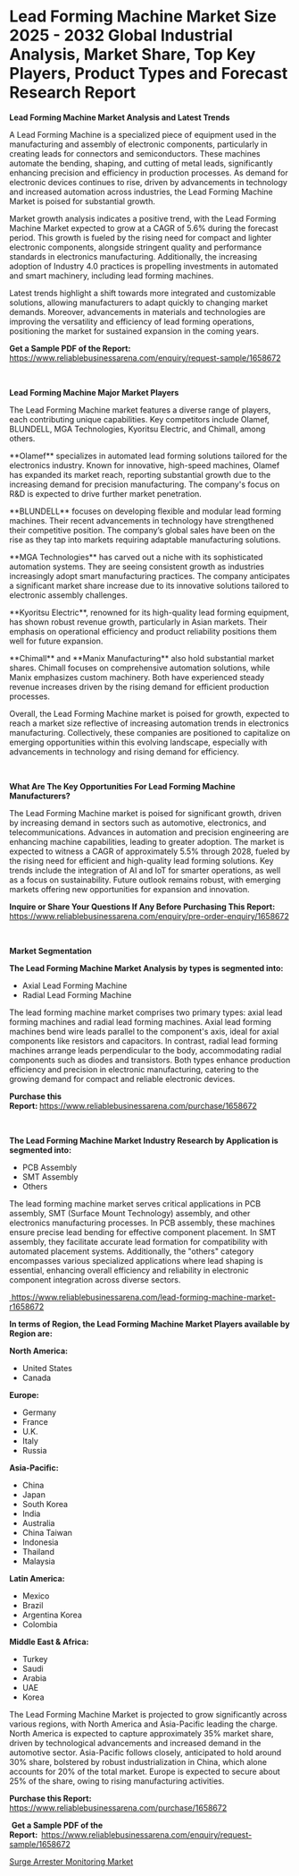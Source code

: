 <p><h1>Lead Forming Machine Market Size 2025 - 2032 Global Industrial Analysis, Market Share, Top Key Players, Product Types and Forecast Research Report</h1></p><p><strong>Lead Forming Machine Market Analysis and Latest Trends</strong></p>
<p><p>A Lead Forming Machine is a specialized piece of equipment used in the manufacturing and assembly of electronic components, particularly in creating leads for connectors and semiconductors. These machines automate the bending, shaping, and cutting of metal leads, significantly enhancing precision and efficiency in production processes. As demand for electronic devices continues to rise, driven by advancements in technology and increased automation across industries, the Lead Forming Machine Market is poised for substantial growth.</p><p>Market growth analysis indicates a positive trend, with the Lead Forming Machine Market expected to grow at a CAGR of 5.6% during the forecast period. This growth is fueled by the rising need for compact and lighter electronic components, alongside stringent quality and performance standards in electronics manufacturing. Additionally, the increasing adoption of Industry 4.0 practices is propelling investments in automated and smart machinery, including lead forming machines. </p><p>Latest trends highlight a shift towards more integrated and customizable solutions, allowing manufacturers to adapt quickly to changing market demands. Moreover, advancements in materials and technologies are improving the versatility and efficiency of lead forming operations, positioning the market for sustained expansion in the coming years.</p></p>
<p><strong>Get a Sample PDF of the Report:&nbsp;</strong> <a href="https://www.reliablebusinessarena.com/enquiry/request-sample/1658672?utm_campaign=2133&utm_medium=2&utm_source=Github&utm_content=ia&utm_term=08042025&utm_id=lead-forming-machine">https://www.reliablebusinessarena.com/enquiry/request-sample/1658672</a></p>
<p>&nbsp;</p>
<p><strong>Lead Forming Machine Major Market Players</strong></p>
<p><p>The Lead Forming Machine market features a diverse range of players, each contributing unique capabilities. Key competitors include Olamef, BLUNDELL, MGA Technologies, Kyoritsu Electric, and Chimall, among others.</p><p>**Olamef** specializes in automated lead forming solutions tailored for the electronics industry. Known for innovative, high-speed machines, Olamef has expanded its market reach, reporting substantial growth due to the increasing demand for precision manufacturing. The company's focus on R&D is expected to drive further market penetration.</p><p>**BLUNDELL** focuses on developing flexible and modular lead forming machines. Their recent advancements in technology have strengthened their competitive position. The company’s global sales have been on the rise as they tap into markets requiring adaptable manufacturing solutions.</p><p>**MGA Technologies** has carved out a niche with its sophisticated automation systems. They are seeing consistent growth as industries increasingly adopt smart manufacturing practices. The company anticipates a significant market share increase due to its innovative solutions tailored to electronic assembly challenges.</p><p>**Kyoritsu Electric**, renowned for its high-quality lead forming equipment, has shown robust revenue growth, particularly in Asian markets. Their emphasis on operational efficiency and product reliability positions them well for future expansion.</p><p>**Chimall** and **Manix Manufacturing** also hold substantial market shares. Chimall focuses on comprehensive automation solutions, while Manix emphasizes custom machinery. Both have experienced steady revenue increases driven by the rising demand for efficient production processes.</p><p>Overall, the Lead Forming Machine market is poised for growth, expected to reach a market size reflective of increasing automation trends in electronics manufacturing. Collectively, these companies are positioned to capitalize on emerging opportunities within this evolving landscape, especially with advancements in technology and rising demand for efficiency.</p></p>
<p>&nbsp;</p>
<p><strong>What Are The Key Opportunities For Lead Forming Machine Manufacturers?</strong></p>
<p><p>The Lead Forming Machine market is poised for significant growth, driven by increasing demand in sectors such as automotive, electronics, and telecommunications. Advances in automation and precision engineering are enhancing machine capabilities, leading to greater adoption. The market is expected to witness a CAGR of approximately 5.5% through 2028, fueled by the rising need for efficient and high-quality lead forming solutions. Key trends include the integration of AI and IoT for smarter operations, as well as a focus on sustainability. Future outlook remains robust, with emerging markets offering new opportunities for expansion and innovation.</p></p>
<p><strong>Inquire or Share Your Questions If Any Before Purchasing This Report:</strong> <a href="https://www.reliablebusinessarena.com/enquiry/pre-order-enquiry/1658672?utm_campaign=2133&utm_medium=2&utm_source=Github&utm_content=ia&utm_term=08042025&utm_id=lead-forming-machine">https://www.reliablebusinessarena.com/enquiry/pre-order-enquiry/1658672</a></p>
<p>&nbsp;</p>
<p><strong>Market Segmentation</strong></p>
<p><strong>The Lead Forming Machine Market Analysis by types is segmented into:</strong></p>
<p><ul><li>Axial Lead Forming Machine</li><li>Radial Lead Forming Machine</li></ul></p>
<p><p>The lead forming machine market comprises two primary types: axial lead forming machines and radial lead forming machines. Axial lead forming machines bend wire leads parallel to the component's axis, ideal for axial components like resistors and capacitors. In contrast, radial lead forming machines arrange leads perpendicular to the body, accommodating radial components such as diodes and transistors. Both types enhance production efficiency and precision in electronic manufacturing, catering to the growing demand for compact and reliable electronic devices.</p></p>
<p><strong>Purchase this Report:&nbsp;</strong><a href="https://www.reliablebusinessarena.com/purchase/1658672?utm_campaign=2133&utm_medium=2&utm_source=Github&utm_content=ia&utm_term=08042025&utm_id=lead-forming-machine">https://www.reliablebusinessarena.com/purchase/1658672</a></p>
<p>&nbsp;</p>
<p><strong>The Lead Forming Machine Market Industry Research by Application is segmented into:</strong></p>
<p><ul><li>PCB Assembly</li><li>SMT Assembly</li><li>Others</li></ul></p>
<p><p>The lead forming machine market serves critical applications in PCB assembly, SMT (Surface Mount Technology) assembly, and other electronics manufacturing processes. In PCB assembly, these machines ensure precise lead bending for effective component placement. In SMT assembly, they facilitate accurate lead formation for compatibility with automated placement systems. Additionally, the "others" category encompasses various specialized applications where lead shaping is essential, enhancing overall efficiency and reliability in electronic component integration across diverse sectors.</p></p>
<p><a href="https://www.reliablebusinessarena.com/lead-forming-machine-market-r1658672?utm_campaign=2133&utm_medium=2&utm_source=Github&utm_content=ia&utm_term=08042025&utm_id=lead-forming-machine">&nbsp;https://www.reliablebusinessarena.com/lead-forming-machine-market-r1658672</a></p>
<p><strong>In terms of Region, the Lead Forming Machine Market Players available by Region are:</strong></p>
<p>
    <p> <strong> North America: </strong>
        <ul>
            <li>United States</li>
            <li>Canada</li>
        </ul>
        </p> 
    <p> <strong> Europe: </strong>
        <ul>
            <li>Germany</li>
            <li>France</li>
            <li>U.K.</li>
            <li>Italy</li>
            <li>Russia</li>
        </ul>
        </p> 
    <p> <strong> Asia-Pacific: </strong>
        <ul>
            <li>China</li>
            <li>Japan</li>
            <li>South Korea</li>
            <li>India</li>
            <li>Australia</li>
            <li>China Taiwan</li>
            <li>Indonesia</li>
            <li>Thailand</li>
            <li>Malaysia</li>
        </ul>
        </p> 
    <p> <strong> Latin America: </strong>
        <ul>
            <li>Mexico</li>
            <li>Brazil</li>
            <li>Argentina Korea</li>
            <li>Colombia</li>
        </ul>
        </p> 
    <p> <strong> Middle East & Africa: </strong>
        <ul>
            <li>Turkey</li>
            <li>Saudi</li>
            <li>Arabia</li>
            <li>UAE</li>
            <li>Korea</li>
        </ul>
    </p>
    </p>
<p><p>The Lead Forming Machine Market is projected to grow significantly across various regions, with North America and Asia-Pacific leading the charge. North America is expected to capture approximately 35% market share, driven by technological advancements and increased demand in the automotive sector. Asia-Pacific follows closely, anticipated to hold around 30% share, bolstered by robust industrialization in China, which alone accounts for 20% of the total market. Europe is expected to secure about 25% of the share, owing to rising manufacturing activities.</p></p>
<p><strong>Purchase this Report: </strong><a href="https://www.reliablebusinessarena.com/purchase/1658672?utm_campaign=2133&utm_medium=2&utm_source=Github&utm_content=ia&utm_term=08042025&utm_id=lead-forming-machine">https://www.reliablebusinessarena.com/purchase/1658672</a></p>
<p>&nbsp;<strong>Get a Sample PDF of the Report:&nbsp;&nbsp;</strong><a href="https://www.reliablebusinessarena.com/enquiry/request-sample/1658672?utm_campaign=2133&utm_medium=2&utm_source=Github&utm_content=ia&utm_term=08042025&utm_id=lead-forming-machine">https://www.reliablebusinessarena.com/enquiry/request-sample/1658672</a></p>
<p><strong></strong></p>
<p><p><a href="https://github.com/JakirUddin651/Market-Research-Report-List-2/blob/main/surge-arrester-monitoring-market.md?utm_campaign=2133&utm_medium=2&utm_source=Github&utm_content=ia&utm_term=08042025&utm_id=lead-forming-machine">Surge Arrester Monitoring Market</a></p></p>